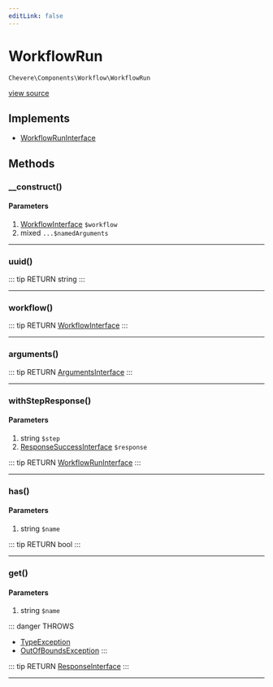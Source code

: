 ```yaml
---
editLink: false
---
```


# WorkflowRun

`Chevere\Components\Workflow\WorkflowRun`

[view source](https://github.com/chevere/chevere/blob/master/Workflow/WorkflowRun.php)

## Implements

- [WorkflowRunInterface](../../Interfaces/Workflow/WorkflowRunInterface.md)

## Methods

### __construct()

#### Parameters

1. [WorkflowInterface](../../Interfaces/Workflow/WorkflowInterface.md) `$workflow`
2. mixed `...$namedArguments`

---

### uuid()

::: tip RETURN
string
:::

---

### workflow()

::: tip RETURN
[WorkflowInterface](../../Interfaces/Workflow/WorkflowInterface.md)
:::

---

### arguments()

::: tip RETURN
[ArgumentsInterface](../../Interfaces/Parameter/ArgumentsInterface.md)
:::

---

### withStepResponse()

#### Parameters

1. string `$step`
2. [ResponseSuccessInterface](../../Interfaces/Response/ResponseSuccessInterface.md) `$response`

::: tip RETURN
[WorkflowRunInterface](../../Interfaces/Workflow/WorkflowRunInterface.md)
:::

---

### has()

#### Parameters

1. string `$name`

::: tip RETURN
bool
:::

---

### get()

#### Parameters

1. string `$name`

::: danger THROWS
- [TypeException](../../Exceptions/Core/TypeException.md) 
- [OutOfBoundsException](../../Exceptions/Core/OutOfBoundsException.md) 
:::

::: tip RETURN
[ResponseInterface](../../Interfaces/Response/ResponseInterface.md)
:::

---
